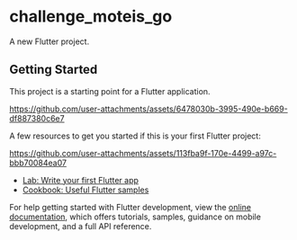 # challenge_moteis_go

A new Flutter project.

## Getting Started

This project is a starting point for a Flutter application.


https://github.com/user-attachments/assets/6478030b-3995-490e-b669-df887380c6e7


A few resources to get you started if this is your first Flutter project:


https://github.com/user-attachments/assets/113fba9f-170e-4499-a97c-bbb70084ea07


- [Lab: Write your first Flutter app](https://docs.flutter.dev/get-started/codelab)
- [Cookbook: Useful Flutter samples](https://docs.flutter.dev/cookbook)

For help getting started with Flutter development, view the
[online documentation](https://docs.flutter.dev/), which offers tutorials,
samples, guidance on mobile development, and a full API reference.
